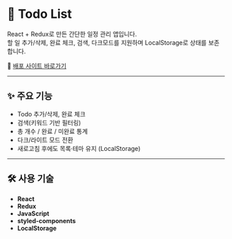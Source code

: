 # 📝 Todo List

React + Redux로 만든 간단한 일정 관리 앱입니다.  
할 일 추가/삭제, 완료 체크, 검색, 다크모드를 지원하며 LocalStorage로 상태를 보존합니다.

🔗 [배포 사이트 바로가기](https://my-todolist-check.netlify.app/)

---

## ✨ 주요 기능

- Todo 추가/삭제, 완료 체크
- 검색(키워드 기반 필터링)
- 총 개수 / 완료 / 미완료 통계
- 다크/라이트 모드 전환
- 새로고침 후에도 목록·테마 유지 (LocalStorage)

---

## 🛠️ 사용 기술

- **React**
- **Redux**
- **JavaScript**
- **styled-components**
- **LocalStorage**
